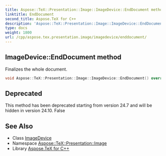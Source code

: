 ```yaml
---
title: Aspose::TeX::Presentation::Image::ImageDevice::EndDocument method
linktitle: EndDocument
second_title: Aspose.TeX for C++
description: 'Aspose::TeX::Presentation::Image::ImageDevice::EndDocument method. Finalizes the whole document in C++.'
type: docs
weight: 1800
url: /cpp/aspose.tex.presentation.image/imagedevice/enddocument/
---
```

## ImageDevice::EndDocument method


Finalizes the whole document.

```cpp
void Aspose::TeX::Presentation::Image::ImageDevice::EndDocument() override
```


## Deprecated
This method has been deprecated starting from version 24.7 and will be hidden in version 24.10. False 

## See Also

* Class [ImageDevice](../)
* Namespace [Aspose::TeX::Presentation::Image](../../)
* Library [Aspose.TeX for C++](../../../)
